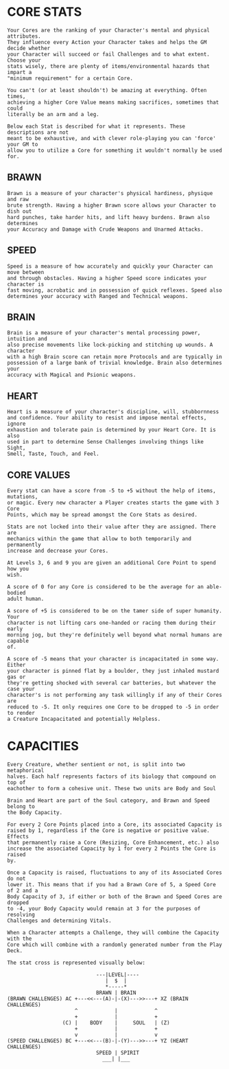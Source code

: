 CORE STATS
==========

    Your Cores are the ranking of your Character's mental and physical attributes.
    They influence every Action your Character takes and helps the GM decide whether
    your Character will succeed or fail Challenges and to what extent. Choose your
    stats wisely, there are plenty of items/environmental hazards that impart a
    "minimum requirement" for a certain Core. 
    
    You can't (or at least shouldn't) be amazing at everything. Often times,
    achieving a higher Core Value means making sacrifices, sometimes that could
    literally be an arm and a leg. 
    
    Below each Stat is described for what it represents. These descriptions are not
    meant to be exhaustive, and with clever role-playing you can 'force' your GM to
    allow you to utilize a Core for something it wouldn't normally be used for.

BRAWN
-----

    Brawn is a measure of your character's physical hardiness, physique and raw
    brute strength. Having a higher Brawn score allows your Character to dish out
    hard punches, take harder hits, and lift heavy burdens. Brawn also determines
    your Accuracy and Damage with Crude Weapons and Unarmed Attacks.

SPEED
-----

    Speed is a measure of how accurately and quickly your Character can move between
    and through obstacles. Having a higher Speed score indicates your character is
    fast moving, acrobatic and in possession of quick reflexes. Speed also
    determines your accuracy with Ranged and Technical weapons.


BRAIN
-----

    Brain is a measure of your character's mental processing power, intuition and
    also precise movements like lock-picking and stitching up wounds. A character
    with a high Brain score can retain more Protocols and are typically in
    possession of a large bank of trivial knowledge. Brain also determines your
    accuracy with Magical and Psionic weapons.

HEART
-----

    Heart is a measure of your character's discipline, will, stubbornness
    and confidence. Your ability to resist and impose mental effects, ignore
    exhaustion and tolerate pain is determined by your Heart Core. It is also
    used in part to determine Sense Challenges involving things like Sight,
    Smell, Taste, Touch, and Feel. 


CORE VALUES
-----------

    Every stat can have a score from -5 to +5 without the help of items, mutations,
    or magic. Every new character a Player creates starts the game with 3 Core
    Points, which may be spread amongst the Core Stats as desired. 
    
    Stats are not locked into their value after they are assigned. There are
    mechanics within the game that allow to both temporarily and permanently
    increase and decrease your Cores.

    At Levels 3, 6 and 9 you are given an additional Core Point to spend how you
    wish.
    
    A score of 0 for any Core is considered to be the average for an able-bodied
    adult human.
    
    A score of +5 is considered to be on the tamer side of super humanity. Your
    character is not lifting cars one-handed or racing them during their early
    morning jog, but they're definitely well beyond what normal humans are capable
    of.
    
    A score of -5 means that your character is incapacitated in some way. Either
    your character is pinned flat by a boulder, they just inhaled mustard gas or
    they're getting shocked with several car batteries, but whatever the case your
    character's is not performing any task willingly if any of their Cores are
    reduced to -5. It only requires one Core to be dropped to -5 in order to render
    a Creature Incapacitated and potentially Helpless.

CAPACITIES
==========

    Every Creature, whether sentient or not, is split into two metaphorical
    halves. Each half represents factors of its biology that compound on top of
    eachother to form a cohesive unit. These two units are Body and Soul

    Brain and Heart are part of the Soul category, and Brawn and Speed belong to
    the Body Capacity. 
    
    For every 2 Core Points placed into a Core, its associated Capacity is
    raised by 1, regardless if the Core is negative or positive value. Effects
    that permanently raise a Core (Resizing, Core Enhancement, etc.) also
    increase the associated Capacity by 1 for every 2 Points the Core is raised
    by. 
    
    Once a Capacity is raised, fluctuations to any of its Associated Cores do not
    lower it. This means that if you had a Brawn Core of 5, a Speed Core of 2 and a
    Body Capacity of 3, if either or both of the Brawn and Speed Cores are dropped
    to -4, your Body Capacity would remain at 3 for the purposes of resolving
    Challenges and determining Vitals. 
    
    When a Character attempts a Challenge, they will combine the Capacity with the
    Core which will combine with a randomly generated number from the Play Deck.
    
    The stat cross is represented visually below:

                                 ---|LEVEL|----  
                                    |  $  |
                                    *-----*
                                 BRAWN | BRAIN
    (BRAWN CHALLENGES) AC +---<<---(A)-|-(X)--->>---+ XZ (BRAIN CHALLENGES)
                          ^            |            ^
                          +            |            + 
                      (C) |    BODY    |     SOUL   | (Z)
                          +            |            +
                          v            |            v
    (SPEED CHALLENGES) BC +---<<---(B)-|-(Y)--->>---+ YZ (HEART CHALLENGES)
                                 SPEED | SPIRIT
                                   ___| |___
